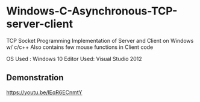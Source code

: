 # Windows-C-Asynchronous-TCP-server-client
TCP Socket Programming Implementation of Server and Client on Windows w/ c/c++
Also contains few mouse functions in Client code

OS Used : Windows 10
Editor Used: Visual Studio 2012

## Demonstration

https://youtu.be/lEqR6ECnmtY
